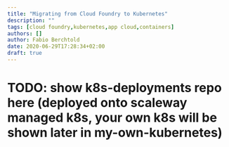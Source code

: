 ```yaml
---
title: "Migrating from Cloud Foundry to Kubernetes"
description: ""
tags: [cloud foundry,kubernetes,app cloud,containers]
authors: []
author: Fabio Berchtold
date: 2020-06-29T17:28:34+02:00
draft: true
---
```



# TODO: show k8s-deployments repo here (deployed onto scaleway managed k8s, your own k8s will be shown later in my-own-kubernetes)
